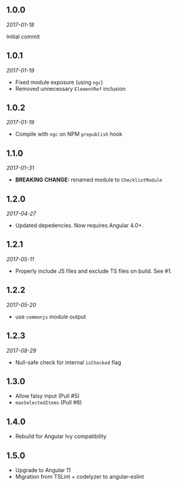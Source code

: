 1.0.0
-----

*2017-01-18*

Initial commit


1.0.1
-----

*2017-01-19*

- Fixed module exposure (using `ngc`)
- Removed unnecessary `ElementRef` inclusion


1.0.2
-----

*2017-01-19*

- Compile with `ngc` on NPM `prepublish` hook


1.1.0
-----

*2017-01-31*

- **BREAKING CHANGE:** renamed module to `ChecklistModule`


1.2.0
-----

*2017-04-27*

- Updated depedencies. Now requires Angular 4.0+.


1.2.1
-----

*2017-05-11*

- Properly include JS files and exclude TS files on build. See #1.


1.2.2
-----

*2017-05-20*

- use `commonjs` module output


1.2.3
-----

*2017-08-29*

- Null-safe check for internal `isChecked` flag


1.3.0
-----

- Allow falsy input (Pull #5)
- `maxSelectedItems` (Pull #6)


1.4.0
-----

- Rebuild for Angular Ivy compatibility

1.5.0
-----

- Upgrade to Angular 11
- Migration from TSLint + codelyzer to angular-eslint
